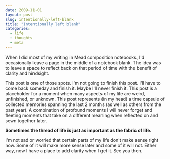 ```yaml
---
date: 2009-11-01
layout: post
slug: intentionally-left-blank
title: "Intentionally left blank"
categories:
  - life
  - thoughts
  - meta
---
```


When I did most of my writing in Mead composition notebooks, I'd occasionally leave a page in the middle of a notebook blank. The idea was to leave a space to reflect back on that period of time with the benefit of clarity and hindsight.

This post is one of those spots. I'm not going to finish this post. I'll have to come back someday and finish it. Maybe I'll never finish it. This post is a placeholder for a moment when many aspects of my life are weird, unfinished, or unknown. This post represents (in my head) a time capsule of collected memories spanning the last 2 months (as well as others from the past year). A combination of profound moments I will never forget and fleeting moments that take on a different meaning when reflected on and sewn together later.

**Sometimes the thread of life is just as important as the fabric of life.**

I'm not sad or worried that certain parts of my life don't make sense right now. Some of it will make more sense later and some of it will not. Either way, now I have a place to add clarity when I get it. See you then.
